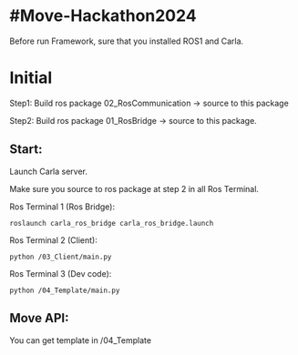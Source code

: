 # #Move-Hackathon2024
Before run Framework, sure that you installed ROS1 and Carla.

# Initial
Step1: Build ros package 02_RosCommunication -> source to this package

Step2: Build ros package 01_RosBridge -> source to this package.
## Start:
Launch Carla server.

Make sure you source to ros package at step 2 in all Ros Terminal.

Ros Terminal 1 (Ros Bridge):
    
    roslaunch carla_ros_bridge carla_ros_bridge.launch

Ros Terminal 2 (Client):
    
    python /03_Client/main.py
    
Ros Terminal 3 (Dev code):
   
    python /04_Template/main.py

## Move API:

You can get template in /04_Template
